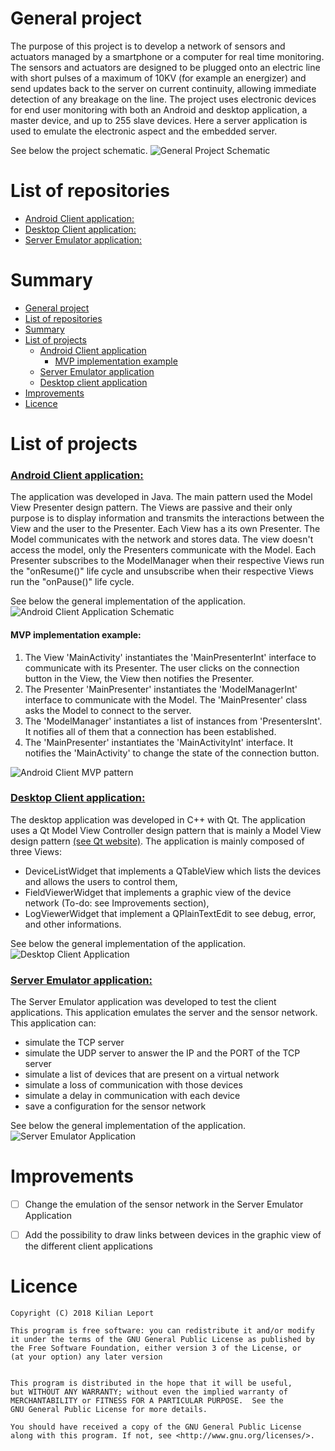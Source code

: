 # General project

The purpose of this project is to develop a network of sensors and actuators managed by a smartphone or a computer for real time monitoring. The sensors and actuators are designed to be plugged onto an electric line with short pulses of a maximum of 10KV (for example an energizer) and send updates back to the server on current continuity, allowing immediate detection of any breakage on the line. The project uses electronic devices for end user monitoring with both an Android and desktop application, a master device, and up to 255 slave devices. Here a server application is used to emulate the electronic aspect and the embedded server.

See below the project schematic. 
<img src="../master/image/schema.png" alt="General Project Schematic"/>

# List of repositories

* [Android Client application:](https://github.com/KilianLeport/androidClientApplication)
* [Desktop Client application:](https://github.com/KilianLeport/desktopClientApplication)
* [Server Emulator application:](https://github.com/KilianLeport/serverEmulatorApplication)  

# Summary

* [General project](../master/README.md#General-project)
* [List of repositories](../master/README.md#List-of-repositories)
* [Summary](../master/README.md#Summary)
* [List of projects](../master/README.md#List-of-projects)
  * [Android Client application](../master/README.md#Android-client-application)
    * [MVP implementation example](../master/README.md#MVP-implementation-example)
  * [Server Emulator application](../master/README.md#Server-Emulator-application)
  * [Desktop client application](../master/README.md#Desktop-client-application)
* [Improvements](../master/README.md#Improvements)
* [Licence](../master/README.md#Licence)



# List of projects
### [Android Client application:](https://github.com/KilianLeport/androidClientApplication)
The application was developed in Java. The main pattern used the Model View Presenter design pattern. The Views are passive and their only purpose is to display information and transmits the interactions between the View and the user to the Presenter. Each View has a its own Presenter. The Model communicates with the network and stores data. The view doesn't access the model, only the Presenters communicate with the Model.
Each Presenter subscribes to the ModelManager when their respective Views run the "onResume()" life cycle and unsubscribe when their respective Views run the "onPause()" life cycle.

See below the general implementation of the application.
<img src="../master/image/android_client_application.png" alt="Android Client Application Schematic"/>

#### MVP implementation example:
1. The View 'MainActivity' instantiates the 'MainPresenterInt' interface to communicate with its Presenter. The user clicks on the connection button in the View, the View then notifies the Presenter.
2. The Presenter 'MainPresenter' instantiates the 'ModelManagerInt' interface to communicate with the Model. The 'MainPresenter' class asks the Model to connect to the server.
3. The 'ModelManager' instantiates a list of instances from 'PresentersInt'. It notifies all of them that a connection has been established.
4. The 'MainPresenter' instantiates the 'MainActivityInt' interface. It notifies the 'MainActivity' to change the state of the connection button.
<img src="../master/image/android_client_application_MVP.png" alt="Android Client MVP pattern"/>



### [Desktop Client application:](https://github.com/KilianLeport/desktopClientApplication)
The desktop application was developed in C++ with Qt. The application uses a Qt Model View Controller design pattern that is mainly a Model View design pattern [(see Qt website)](https://doc.qt.io/qt-5/model-view-programming.html).
The application is mainly composed of three Views:
* DeviceListWidget that implements a QTableView which lists the devices and allows the users to control them,
* FieldViewerWidget that implements a graphic view of the device network (To-do: see Improvements section),
* LogViewerWidget that implement a QPlainTextEdit to see debug, error, and other informations.

See below the general implementation of the application. 
<img src="../master/image/client_surveillance_schematic.png" alt="Desktop Client Application"/>



### [Server Emulator application:](https://github.com/KilianLeport/serverEmulatorApplication) 
The Server Emulator application was developed to test the client applications. This application emulates the server and the sensor network. 
This application can:
* simulate the TCP server
* simulate the UDP server to answer the IP and the PORT of the TCP server
* simulate a list of devices that are present on a virtual network
* simulate a loss of communication with those devices
* simulate a delay in communication with each device
* save a configuration for the sensor network 

See below the general implementation of the application. 
<img src="../master/image/server_surveillance_schematic.png" alt="Server Emulator Application"/>



# Improvements
- [ ] Change the emulation of the sensor network in the Server Emulator Application
- [ ] Add the possibility to draw links between devices in the graphic view of the different client applications



# Licence

    Copyright (C) 2018 Kilian Leport

    This program is free software: you can redistribute it and/or modify
    it under the terms of the GNU General Public License as published by
    the Free Software Foundation, either version 3 of the License, or
    (at your option) any later version
    

    This program is distributed in the hope that it will be useful,
    but WITHOUT ANY WARRANTY; without even the implied warranty of
    MERCHANTABILITY or FITNESS FOR A PARTICULAR PURPOSE.  See the
    GNU General Public License for more details.
  
    You should have received a copy of the GNU General Public License
    along with this program. If not, see <http://www.gnu.org/licenses/>.
